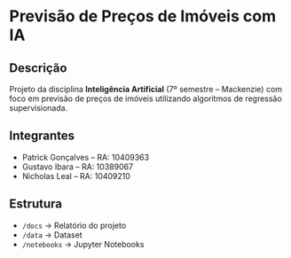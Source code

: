 # Previsão de Preços de Imóveis com IA

## Descrição
Projeto da disciplina **Inteligência Artificial** (7º semestre – Mackenzie) com foco em previsão de preços de imóveis utilizando algoritmos de regressão supervisionada.

## Integrantes
- Patrick Gonçalves – RA: 10409363  
- Gustavo Ibara – RA: 10389067  
- Nicholas Leal – RA: 10409210  

## Estrutura
- `/docs` → Relatório do projeto  
- `/data` → Dataset
- `/notebooks` → Jupyter Notebooks

